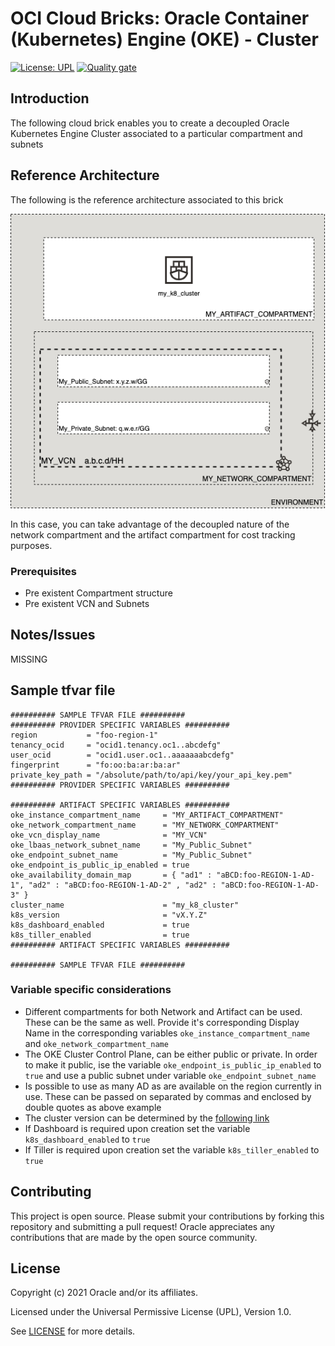 # OCI Cloud Bricks: Oracle Container (Kubernetes) Engine (OKE) - Cluster

[![License: UPL](https://img.shields.io/badge/license-UPL-green)](https://img.shields.io/badge/license-UPL-green) [![Quality gate](https://sonarcloud.io/api/project_badges/quality_gate?project=oracle-devrel_terraform-oci-cloudbricks-oke-cluster)](https://sonarcloud.io/dashboard?id=oracle-devrel_terraform-oci-cloudbricks-oke-cluster)

## Introduction
The following cloud brick enables you to create a decoupled Oracle Kubernetes Engine Cluster associated to a particular compartment and subnets

## Reference Architecture
The following is the reference architecture associated to this brick

![Reference Architecture](./images/Bricks_Architectures-oke_cluster_ref_arch.png)

In this case, you can take advantage of the decoupled nature of the network compartment and the artifact compartment for cost tracking purposes. 


### Prerequisites
- Pre existent Compartment structure
- Pre existent VCN and Subnets

## Notes/Issues
MISSING

## Sample tfvar file
```shell
########## SAMPLE TFVAR FILE ##########
########## PROVIDER SPECIFIC VARIABLES ##########
region           = "foo-region-1"
tenancy_ocid     = "ocid1.tenancy.oc1..abcdefg"
user_ocid        = "ocid1.user.oc1..aaaaaaabcdefg"
fingerprint      = "fo:oo:ba:ar:ba:ar"
private_key_path = "/absolute/path/to/api/key/your_api_key.pem"
########## PROVIDER SPECIFIC VARIABLES ##########

########## ARTIFACT SPECIFIC VARIABLES ##########
oke_instance_compartment_name     = "MY_ARTIFACT_COMPARTMENT"
oke_network_compartment_name      = "MY_NETWORK_COMPARTMENT"
oke_vcn_display_name              = "MY_VCN"
oke_lbaas_network_subnet_name     = "My_Public_Subnet"
oke_endpoint_subnet_name          = "My_Public_Subnet"
oke_endpoint_is_public_ip_enabled = true
oke_availability_domain_map       = { "ad1" : "aBCD:foo-REGION-1-AD-1", "ad2" : "aBCD:foo-REGION-1-AD-2" , "ad2" : "aBCD:foo-REGION-1-AD-3" }
cluster_name                      = "my_k8_cluster"
k8s_version                       = "vX.Y.Z"
k8s_dashboard_enabled             = true
k8s_tiller_enabled                = true
########## ARTIFACT SPECIFIC VARIABLES ##########

########## SAMPLE TFVAR FILE ##########
```

### Variable specific considerations
- Different compartments for both Network and Artifact can be used. These can be the same as well. Provide it's corresponding Display Name in the corresponding variables `oke_instance_compartment_name` and `oke_network_compartment_name` 
- The OKE Cluster Control Plane, can be either public or private. In order to make it public, ise the variable `oke_endpoint_is_public_ip_enabled` to `true` and use a public subnet under variable `oke_endpoint_subnet_name`
- Is possible to use as many AD as are available on the region currently in use. These can be passed on separated by commas and enclosed by double quotes as above example
- The cluster version can be determined by the [following link](https://docs.oracle.com/en-us/iaas/Content/ContEng/Concepts/contengaboutk8sversions.htm)
- If Dashboard is required upon creation set the variable `k8s_dashboard_enabled` to `true`
- If Tiller is required upon creation set the variable `k8s_tiller_enabled` to `true`

## Contributing
This project is open source.  Please submit your contributions by forking this repository and submitting a pull request!  Oracle appreciates any contributions that are made by the open source community.

## License
Copyright (c) 2021 Oracle and/or its affiliates.

Licensed under the Universal Permissive License (UPL), Version 1.0.

See [LICENSE](LICENSE) for more details.
